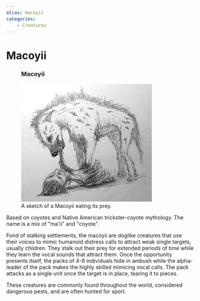 ```yaml
---
alias: macoyii
categories:
    - Creatures
---
```

# Macoyii

<figure class="infobox right">
  <h3>Macoyii</h3>
  <a href="../../assets/images/macoyii-full.png">
    <img src="../../assets/images/macoyii-tiny.png" alt="Macoyii" />
  </a>
  <figcaption>
    A sketch of a Macoyii eating its prey.
  </figcaption>
</figure>

Based on coyotes and Native American trickster-coyote mythology. The name is a mix of "ma'ii" and "coyote".

Fond of stalking settlements, the macoyii are doglike creatures that use their voices to mimic humanoid distress calls to attract weak single targets, usually children. They stalk out their prey for extended periods of time while they learn the vocal sounds that attract them. Once the opportunity presents itself, the packs of 4-8 individuals hide in ambush while the alpha-leader of the pack makes the highly skilled mimicing vocal calls. The pack attacks as a single unit once the target is in place, tearing it to pieces.

These creatures are commonly found throughout the world, considered dangerous pests, and are often hunted for sport.
